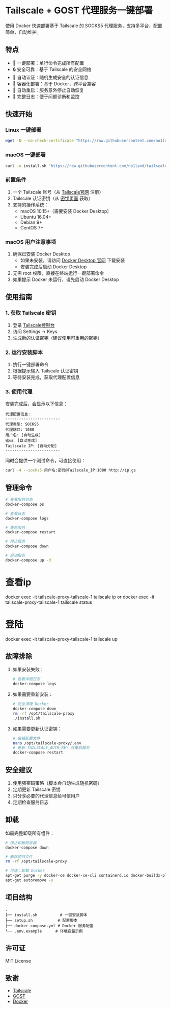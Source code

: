 # Tailscale + GOST 代理服务一键部署

使用 Docker 快速部署基于 Tailscale 的 SOCKS5 代理服务，支持多平台，配置简单，自动维护。

## 特点

- 🚀 一键部署：单行命令完成所有配置
- 🔒 安全可靠：基于 Tailscale 的安全网络
- 🔑 自动认证：随机生成安全的认证信息
- 🐳 容器化部署：基于 Docker，跨平台兼容
- 🔄 自动重启：服务意外停止自动恢复
- 📝 完整日志：便于问题诊断和监控


## 快速开始

### Linux 一键部署
```bash
wget -N --no-check-certificate "https://raw.githubusercontent.com/no1land/tailscale-proxy/main/install.sh" && chmod +x install.sh && ./install.sh
```

### macOS 一键部署
```bash
curl -o install.sh "https://raw.githubusercontent.com/no1land/tailscale-proxy/main/install.sh" && chmod +x install.sh && ./install.sh
```

### 前置条件

1. 一个 Tailscale 账号（从 [Tailscale官网](https://tailscale.com) 注册）
2. Tailscale 认证密钥（从 [密钥页面](https://login.tailscale.com/admin/settings/keys) 获取）
3. 支持的操作系统：
   - macOS 10.15+（需要安装 Docker Desktop）
   - Ubuntu 16.04+
   - Debian 9+
   - CentOS 7+

### macOS 用户注意事项

1. 确保已安装 Docker Desktop
   - 如果未安装，请访问 [Docker Desktop 官网](https://www.docker.com/products/docker-desktop) 下载安装
   - 安装完成后启动 Docker Desktop
2. 无需 root 权限，直接在终端运行一键部署命令
3. 如果提示 Docker 未运行，请先启动 Docker Desktop

## 使用指南

### 1. 获取 Tailscale 密钥
1. 登录 [Tailscale控制台](https://login.tailscale.com)
2. 访问 Settings -> Keys
3. 生成新的认证密钥（建议使用可重用的密钥）

### 2. 运行安装脚本
1. 执行一键部署命令
2. 根据提示输入 Tailscale 认证密钥
3. 等待安装完成，获取代理配置信息

### 3. 使用代理
安装完成后，会显示以下信息：
```
代理配置信息：
------------------------
代理类型: SOCKS5
代理端口: 1080
用户名: [自动生成]
密码: [自动生成]
Tailscale IP: [自动分配]
------------------------
```

同时会提供一个测试命令，可直接使用：
```bash
curl -4 --socks5 用户名:密码@Tailscale_IP:1080 http://ip.gs
```

## 管理命令

```bash
# 查看服务状态
docker-compose ps

# 查看日志
docker-compose logs

# 重启服务
docker-compose restart

# 停止服务
docker-compose down

# 启动服务
docker-compose up -d
```
# 查看ip
docker exec -it tailscale-proxy-tailscale-1 tailscale ip
or
docker exec -it tailscale-proxy-tailscale-1 tailscale status

# 登陆
docker exec -it tailscale-proxy-tailscale-1 tailscale up



## 故障排除

1. 如果安装失败：
   ```bash
   # 查看详细日志
   docker-compose logs
   ```

2. 如果需要重新安装：
   ```bash
   # 完全清理 Docker
   docker-compose down
   rm -rf /opt/tailscale-proxy
   ./install.sh
   ```

3. 如果需要更新认证密钥：
   ```bash
   # 编辑配置文件
   nano /opt/tailscale-proxy/.env
   # 更新 TAILSCALE_AUTH_KEY 后重启服务
   docker-compose restart
   ```

## 安全建议

1. 使用强密码策略（脚本会自动生成随机密码）
2. 定期更新 Tailscale 密钥
3. 只分享必要的代理信息给可信用户
4. 定期检查服务日志

## 卸载

如需完整卸载所有组件：

```bash
# 停止和删除容器
docker-compose down

# 删除项目文件
rm -rf /opt/tailscale-proxy

# 可选：卸载 Docker
apt-get purge -y docker-ce docker-ce-cli containerd.io docker-buildx-plugin docker-compose-plugin
apt-get autoremove -y
```

## 项目结构

```
.
├── install.sh          # 一键安装脚本
├── setup.sh           # 配置脚本
├── docker-compose.yml # Docker 服务配置
└── .env.example      # 环境变量示例
```

## 许可证

MIT License

## 致谢

- [Tailscale](https://tailscale.com/)
- [GOST](https://github.com/ginuerzh/gost)
- [Docker](https://www.docker.com/)
